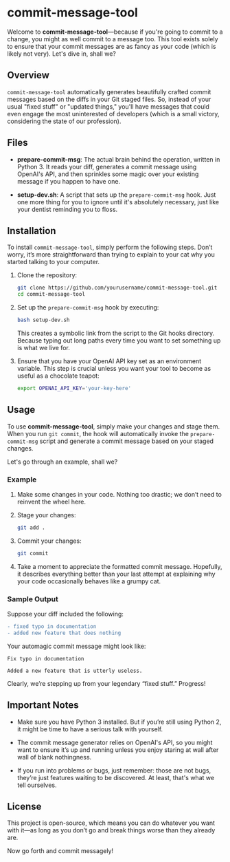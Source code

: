 # commit-message-tool

Welcome to **commit-message-tool**—because if you're going to commit to a change, you might as well commit to a message too. This tool exists solely to ensure that your commit messages are as fancy as your code (which is likely not very). Let's dive in, shall we?

## Overview

`commit-message-tool` automatically generates beautifully crafted commit messages based on the diffs in your Git staged files. So, instead of your usual "fixed stuff" or "updated things," you'll have messages that could even engage the most uninterested of developers (which is a small victory, considering the state of our profession).

## Files

- **prepare-commit-msg**: The actual brain behind the operation, written in Python 3. It reads your diff, generates a commit message using OpenAI's API, and then sprinkles some magic over your existing message if you happen to have one.

- **setup-dev.sh**: A script that sets up the `prepare-commit-msg` hook. Just one more thing for you to ignore until it's absolutely necessary, just like your dentist reminding you to floss.

## Installation

To install `commit-message-tool`, simply perform the following steps. Don’t worry, it’s more straightforward than trying to explain to your cat why you started talking to your computer.

1. Clone the repository:
   ```bash
   git clone https://github.com/yourusername/commit-message-tool.git
   cd commit-message-tool
   ```

2. Set up the `prepare-commit-msg` hook by executing:
   ```bash
   bash setup-dev.sh
   ```

   This creates a symbolic link from the script to the Git hooks directory. Because typing out long paths every time you want to set something up is what we live for.

3. Ensure that you have your OpenAI API key set as an environment variable. This step is crucial unless you want your tool to become as useful as a chocolate teapot:
   ```bash
   export OPENAI_API_KEY='your-key-here'
   ```

## Usage

To use **commit-message-tool**, simply make your changes and stage them. When you run `git commit`, the hook will automatically invoke the `prepare-commit-msg` script and generate a commit message based on your staged changes.

Let's go through an example, shall we?

### Example

1. Make some changes in your code. Nothing too drastic; we don’t need to reinvent the wheel here.

2. Stage your changes:
   ```bash
   git add .
   ```

3. Commit your changes:
   ```bash
   git commit
   ```

4. Take a moment to appreciate the formatted commit message. Hopefully, it describes everything better than your last attempt at explaining why your code occasionally behaves like a grumpy cat.

### Sample Output

Suppose your diff included the following:
```diff
- fixed typo in documentation
- added new feature that does nothing
```

Your automagic commit message might look like:
```
Fix typo in documentation

Added a new feature that is utterly useless.
```

Clearly, we’re stepping up from your legendary “fixed stuff.” Progress!

## Important Notes

- Make sure you have Python 3 installed. But if you’re still using Python 2, it might be time to have a serious talk with yourself.

- The commit message generator relies on OpenAI's API, so you might want to ensure it’s up and running unless you enjoy staring at wall after wall of blank nothingness.

- If you run into problems or bugs, just remember: those are not bugs, they’re just features waiting to be discovered. At least, that's what we tell ourselves.

## License

This project is open-source, which means you can do whatever you want with it—as long as you don’t go and break things worse than they already are.

Now go forth and commit messagely!